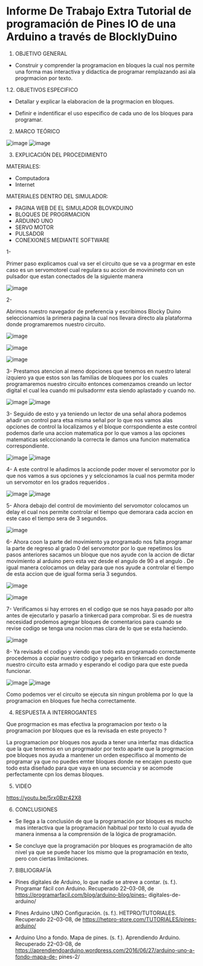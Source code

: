 # Informe De Trabajo Extra Tutorial de programación de Pines IO de una Arduino a través de BlocklyDuino 


1. OBJETIVO GENERAL 

* Construir y comprender la programacion en bloques la cual nos permite una forma mas interactiva y didactica de programar remplazando asi ala progrmacion por texto.

1.2. OBJETIVOS ESPECIFICO 

* Detallar y explicar la elaboracion de la progrmacion en bloques.

* Definir e indentificar el uso especifico de cada uno de los bloques para programar.

2. MARCO TEÓRICO 


![image](https://user-images.githubusercontent.com/93899720/157250617-6c23a733-b285-4dac-8eaf-f41537d13476.png)
![image](https://user-images.githubusercontent.com/93899720/157250647-230f5127-70ff-4707-ba29-95ba0ea744d4.png)



3. EXPLICACIÓN DEL PROCEDIMIENTO

MATERIALES: 

* Computadora 
* Internet 

MATERIALES DENTRO DEL SIMULADOR: 

* PAGINA WEB DE EL SIMULADOR BLOVKDUINO 
* BLOQUES DE PROGRMACION 
* ARDUINO UNO 
* SERVO MOTOR 
* PULSADOR 
* CONEXIONES MEDIANTE SOFTWARE

1- 

 Primer paso explicamos cual va ser el circuito que se va a progrmar en este caso es un servomotorel cual regulara su accion de movimineto con un pulsador que estan conectados de la siguiente manera 
 
 ![image](https://user-images.githubusercontent.com/93899720/157210720-f8899071-fb5e-47e4-9560-77d648e71a85.png)

2- 

Abrimos nuestro navegador de preferencia y escribimos Blocky Duino seleccionamios la primera pagina la cual nos llevara directo ala plataforma donde programaremos nuestro circuito.

![image](https://user-images.githubusercontent.com/93899720/157211383-ac83c535-9fbc-41e6-94b1-ff6341d29985.png)

![image](https://user-images.githubusercontent.com/93899720/157211443-7579ec6b-6051-4a54-b9dc-f972a9b2f4fa.png)

![image](https://user-images.githubusercontent.com/93899720/157211517-04b37f1d-1592-486c-a823-17de1b1a6e2f.png)

3-
 Prestamos atencion al meno dopciones que tenemos en nuestro lateral izquiero ya que estos son las familias de bloquees por los cuales programaremos nuestro circuito entonces comenzamos creando un lector digital el cual lea cuando mi pulsadormr esta siendo aplastado y cuando no.
 
![image](https://user-images.githubusercontent.com/93899720/157211987-806d5433-2b43-48ca-86a9-404747fbcaef.png)
![image](https://user-images.githubusercontent.com/93899720/157212157-b18e2944-f946-4b20-a8aa-05f8a2489e90.png)

3- 
Seguido de esto y ya teniendo un lector de una señal ahora podemos añadir un control para etsa misma señal por lo que nos vamos alas opciones de control la localizamos y el bloque corrspondiente a este control podemos darle una accion matematica por lo que vamos a las opciones matematicas selcccionando la correcta le damos una funcion matematica correspondiente.

![image](https://user-images.githubusercontent.com/93899720/157212802-1c51ca04-6461-4a5d-92f4-26687fd96545.png)
![image](https://user-images.githubusercontent.com/93899720/157212851-5e6a4212-7d32-44c5-ab33-4cf6104fb88c.png)

4- 
A este control le añadimos la accionde poder mover el servomotor por lo que nos vamos a sus opciones y y selccionamos la cual nos permita moder un servomotor en los grados requeridos .

![image](https://user-images.githubusercontent.com/93899720/157213352-f4b83a20-6605-4b55-978a-d5819be13d12.png)
![image](https://user-images.githubusercontent.com/93899720/157213430-b51f9331-0217-488a-a6af-4a7d09078750.png)

5-
Ahora debajo del control de movimiento del servomotor colocamos un delay el cual nos permite controlar el tiempo que demorara cada accion en este caso el tiempo sera de 3 segundos.

![image](https://user-images.githubusercontent.com/93899720/157213808-980ad4b9-9115-482b-a43c-d47413335e11.png)


6-
Ahora coon la parte del movimiento ya programado nos falta programar la parte de regreso al grado 0 del servomotor por lo que repetimos los pasos anteriores sacamos un bloque que nos ayude con la accion de dictar movimiento al arduino pero esta vez desde el angulo de 90 a el angulo . De igual manera colocamos un delay para que nos ayude a controlar el tiempo de esta accion que de igual forma seria 3 segundos.

![image](https://user-images.githubusercontent.com/93899720/157214314-993e22fb-ce01-449d-8fa4-046ae2714be2.png)

![image](https://user-images.githubusercontent.com/93899720/157214512-d57a214d-fa9e-458a-882c-c07a571c6805.png)

7-
Verificamos si hay errores en el codigo que se nos haya pasado por alto antes de ejecutarlo y pasarlo a tinkercad para comprobar. Si es de nuestra necesidad prodemos agregar bloques de comentarios para cuando se revise codigo se tenga una nocion mas clara de lo que se esta haciendo.

![image](https://user-images.githubusercontent.com/93899720/157214893-5128933b-23e6-4fec-aefc-9a1278d6beab.png)

8- 
Ya revisado el codigo y viendo que todo esta programado correctamente procedemos a copiar nuestro codigo y pegarlo en tinkercad en donde nuestro circuito esta armado y esperando el codigo para que este pueda funcionar.

![image](https://user-images.githubusercontent.com/93899720/157215223-2c4970a5-8c2e-4ef0-9ef1-a784feaa72ed.png)
![image](https://user-images.githubusercontent.com/93899720/157215295-d6c43acd-a3cd-454f-adcf-1eba7c999972.png)

Como podemos ver el circuito se ejecuta sin ningun problema por lo que la programacion en bloques fue hecha correctamente.

4. RESPUESTA A INTERROGANTES 

Que progrmacion es mas efectiva la programacion por texto o la programacion por bloques que es la revisada en este proyecto ?

La programacion por bloques nos ayuda a tener una interfaz mas didactica que la que tenemos en un progrmador por texto aparte que la progrmacion poe bloques nos ayuda a mantener un orden especifisco al momento de programar ya que no puedes emter bloques donde ne encajen puesto que todo esta diseñado para que vaya en una secuencia y se acomode perfectamente cpn los demas bloques.

5. VIDEO

https://youtu.be/5rx0Bzr42X8

6. CONCLUSIONES

* Se llega a la conclusión de que la programación por bloques es mucho mas interactiva que la programación habitual por texto lo cual ayuda de manera inmensa a la comprensión de   la lógica de programación. 

* Se concluye que la programación por bloques es programación de alto nivel ya que se puede hacer los mismo que la programación en texto, pero con ciertas limitaciones.

7. BIBLIOGRAFÍA

* Pines digitales de Arduino, lo que nadie se atreve a contar. (s. f.). Programar fácil con Arduino. Recuperado 22–03-08, de https://programarfacil.com/blog/arduino-blog/pines-   digitales-de-arduino/

* Pines Arduino UNO Configuración. (s. f.). HETPRO/TUTORIALES. Recuperado 22–03-08, de https://hetpro-store.com/TUTORIALES/pines-arduino/

* Arduino Uno a fondo. Mapa de pines. (s. f.). Aprendiendo Arduino. Recuperado 22–03-08, de https://aprendiendoarduino.wordpress.com/2016/06/27/arduino-uno-a-fondo-mapa-de-       pines-2/
